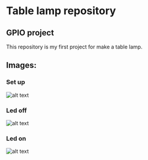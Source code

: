 # Table lamp repository

## GPIO project

This repository is my first project for make a table lamp.


## Images:

### Set up
![alt text](https://ibb.co/JpfQ1jg)

### Led off
![alt text](https://ibb.co/3CXHwQ6)

### Led on
![alt text](https://ibb.co/DbPhLWR)
